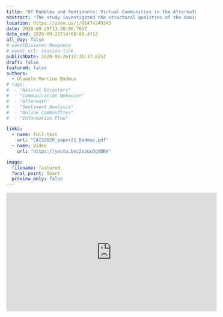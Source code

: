 ```yaml
---
title: "Of Bubbles and Sentiments: Virtual Communities in the Aftermath of Dorian"
abstract: "The study investigated the structural qualities of the dominant virtual Twitter communities enduring in the aftermath of a natural disaster and how they influence the flow of information among social actors in the network. By employing a combination of textual and social network analyses on tweets associated with Hurricane Dorian, the study reinforces the findings of previous studies that information propagation is determined by nature of interactional communities built in the different stages of an emergency event and that sentiments and choice of user message keywords follow along the lines of geographical proximity to the affected zines. Engagements among social actors led to formation of virtual communities that were found to be dominated by hierarchical, polarized and insulated structural features which characteristically determine their information propagation patterns. These information community clusters demonstrate highly defined boundaries with sparse overlaps. Also, political and media actors demonstrate the most influences during this phase of the disaster. Implications of these findings for both research and practice as well as the limitations of research findings were discussed"
location: https://zoom.us/j/91474249343
date: 2020-09-25T13:30:00.763Z
date_end: 2020-09-25T14:00:00.471Z
all_day: false
# eventDisaster Response
# event_url: session-link
publishDate: 2020-06-26T12:36:37.825Z
draft: false
featured: false
authors:
  - Oluwole Martins Badmus
# tags:
#  - "Natural Disasters"
#  - "Communication Behavior"
#  - "Aftermath"
#  - "Sentiment Analysis"
#  - "Online Communities"
#  - "Information Flow"

links:
  - name: Full-text
    url: "CAIS2020_paper21_Badmus.pdf"
  - name: Video
    url: "https://youtu.be/2szucOgVDR4"

image:
  filename: featured
  focal_point: Smart
  preview_only: false
---
```


<iframe width="560" height="315" src="https://www.youtube.com/embed/2szucOgVDR4" frameborder="0" allow="accelerometer; autoplay; clipboard-write; encrypted-media; gyroscope; picture-in-picture" allowfullscreen></iframe>